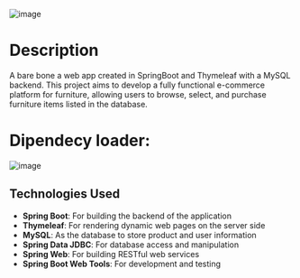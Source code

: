![image](https://github.com/user-attachments/assets/a8630d75-8e99-48e1-bd86-384e7599e3b1)

# Description
A bare bone a web app created in SpringBoot and Thymeleaf with a MySQL backend. This project aims to develop a fully functional e-commerce platform for furniture, allowing users to browse, select, and purchase furniture items listed in the database.


# Dipendecy loader:   
![image](https://github.com/user-attachments/assets/71b3f9b9-77e7-47a9-bc08-db034dbfffad)

## Technologies Used 
- **Spring Boot**: For building the backend of the application
- **Thymeleaf**: For rendering dynamic web pages on the server side
- **MySQL**: As the database to store product and user information 
- **Spring Data JDBC**: For database access and manipulation
- **Spring Web**: For building RESTful web services
- **Spring Boot Web Tools**: For development and testing
